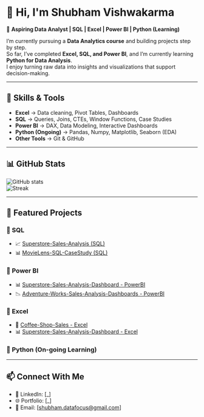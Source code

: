 # 👋 Hi, I'm Shubham Vishwakarma  

🎯 **Aspiring Data Analyst | SQL | Excel | Power BI | Python (Learning)**  

I’m currently pursuing a **Data Analytics course** and building projects step by step.  
So far, I’ve completed **Excel, SQL, and Power BI**, and I’m currently learning **Python for Data Analysis**.  
I enjoy turning raw data into insights and visualizations that support decision-making.  

---

## 🔧 Skills & Tools  
- **Excel** → Data cleaning, Pivot Tables, Dashboards  
- **SQL** → Queries, Joins, CTEs, Window Functions, Case Studies  
- **Power BI** → DAX, Data Modeling, Interactive Dashboards  
- **Python (Ongoing)** → Pandas, Numpy, Matplotlib, Seaborn (EDA)  
- **Other Tools** → Git & GitHub  

---

## 📊 GitHub Stats  
![GitHub stats](https://github-readme-stats.vercel.app/api?username=YOUR_GITHUB_USERNAME&show_icons=true&theme=radical)  
![Streak](https://streak-stats.demolab.com/?user=YOUR_GITHUB_USERNAME&theme=radical)  

---

## 📂 Featured Projects  

### 🔹 SQL  
- 📈 [Superstore-Sales-Analysis (SQL)](https://github.com/ShubhamInnovate/Superstore-Sales-Analysis---SQL)
- 📊 [MovieLens-SQL-CaseStudy (SQL)](https://github.com/ShubhamInnovate/MovieLens-SQL-CaseStudy)

### 🔹 Power BI  
- 📊 [Superstore-Sales-Analysis-Dashboard - PowerBI](https://github.com/ShubhamInnovate/Superstore-Sales-Analysis-Dashboard---PowerBI)
- 📉 [Adventure-Works-Sales-Analysis-Dashboards - PowerBI](https://github.com/ShubhamInnovate/Adventure-Works-Sales-Analysis-Dashboards---PowerBI)

### 🔹 Excel  
- 📑 [Coffee-Shop-Sales - Excel](https://github.com/ShubhamInnovate/Coffee-Shop-Sales--Excel)
- 📊 [Superstore-Sales-Analysis-Dashboard - Excel](https://github.com/ShubhamInnovate/Superstore-Sales-Analysis-Dashboard---Excel)

### 🔹 Python (On-going Learning)  

---

## 📫 Connect With Me  
- 💼 LinkedIn: [_]  
- 🌐 Portfolio: [_]  
- 📧 Email: [shubham.datafocus@gmail.com]  
